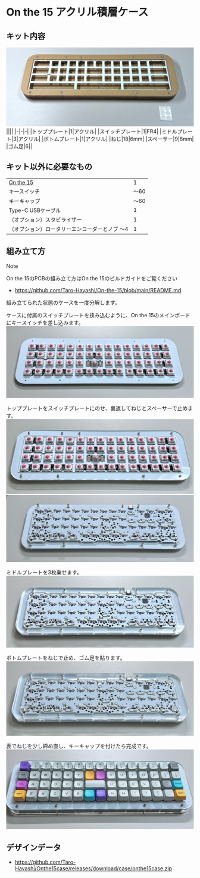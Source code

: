 # On the 15 アクリル積層ケース

## キット内容

![](img/contents.jpg)
||||
|-|-|-|
|トッププレート|1|アクリル|
|スイッチプレート|1|FR4|
|ミドルプレート|3|アクリル|
|ボトムプレート|1|アクリル|
|ねじ|18|6mm|
|スペーサー|9|8mm|
|ゴム足|6||

## キット以外に必要なもの

|||
|-|-|
|[On the 15](https://github.com/Taro-Hayashi/On-the-15/blob/main/README.md)|1|
|キースイッチ|〜60|
|キーキャップ|〜60|
|Type-C USBケーブル|1|
|（オプション）スタビライザー|1|
|（オプション）ロータリーエンコーダーとノブ 〜4|1|

## 組み立て方
> [!NOTE]  
> On the 15のPCBの組み立て方はOn the 15のビルドガイドをご覧ください  
> - https://github.com/Taro-Hayashi/On-the-15/blob/main/README.md

組み立てられた状態のケースを一度分解します。  
  
ケースに付属のスイッチプレートを挟み込むように、On the 15のメインボードにキースイッチを差し込みます。  
![](img/switch.jpg)  
  
トッププレートをスイッチプレートにのせ、裏返してねじとスペーサーで止めます。  
![](img/top.jpg)  
![](img/spacer.jpg)  
  
ミドルプレートを3枚乗せます。  
![](img/middle.jpg)  
   
ボトムプレートをねじで止め、ゴム足を貼ります。  
![](img/bottom.jpg)  
  
表でねじを少し締め直し、キーキャップを付けたら完成です。  
![](img/complete.jpg)  
  

## デザインデータ
- https://github.com/Taro-Hayashi/Onthe15case/releases/download/case/onthe15case.zip
